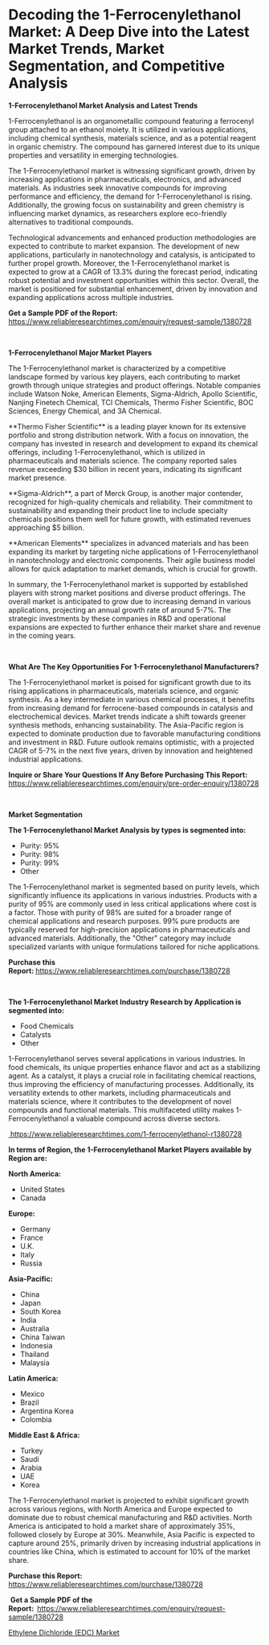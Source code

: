 <p><h1>Decoding the 1-Ferrocenylethanol Market: A Deep Dive into the Latest Market Trends, Market Segmentation, and Competitive Analysis</h1></p><p><strong>1-Ferrocenylethanol Market Analysis and Latest Trends</strong></p>
<p><p>1-Ferrocenylethanol is an organometallic compound featuring a ferrocenyl group attached to an ethanol moiety. It is utilized in various applications, including chemical synthesis, materials science, and as a potential reagent in organic chemistry. The compound has garnered interest due to its unique properties and versatility in emerging technologies.</p><p>The 1-Ferrocenylethanol market is witnessing significant growth, driven by increasing applications in pharmaceuticals, electronics, and advanced materials. As industries seek innovative compounds for improving performance and efficiency, the demand for 1-Ferrocenylethanol is rising. Additionally, the growing focus on sustainability and green chemistry is influencing market dynamics, as researchers explore eco-friendly alternatives to traditional compounds.</p><p>Technological advancements and enhanced production methodologies are expected to contribute to market expansion. The development of new applications, particularly in nanotechnology and catalysis, is anticipated to further propel growth. Moreover, the 1-Ferrocenylethanol market is expected to grow at a CAGR of 13.3% during the forecast period, indicating robust potential and investment opportunities within this sector. Overall, the market is positioned for substantial enhancement, driven by innovation and expanding applications across multiple industries.</p></p>
<p><strong>Get a Sample PDF of the Report:&nbsp;</strong> <a href="https://www.reliableresearchtimes.com/enquiry/request-sample/1380728?utm_campaign=3167&utm_medium=2&utm_source=Github&utm_content=ia&utm_term=02042025&utm_id=1-ferrocenylethanol">https://www.reliableresearchtimes.com/enquiry/request-sample/1380728</a></p>
<p>&nbsp;</p>
<p><strong>1-Ferrocenylethanol Major Market Players</strong></p>
<p><p>The 1-Ferrocenylethanol market is characterized by a competitive landscape formed by various key players, each contributing to market growth through unique strategies and product offerings. Notable companies include Watson Noke, American Elements, Sigma-Aldrich, Apollo Scientific, Nanjing Finetech Chemical, TCI Chemicals, Thermo Fisher Scientific, BOC Sciences, Energy Chemical, and 3A Chemical.</p><p>**Thermo Fisher Scientific** is a leading player known for its extensive portfolio and strong distribution network. With a focus on innovation, the company has invested in research and development to expand its chemical offerings, including 1-Ferrocenylethanol, which is utilized in pharmaceuticals and materials science. The company reported sales revenue exceeding $30 billion in recent years, indicating its significant market presence.</p><p>**Sigma-Aldrich**, a part of Merck Group, is another major contender, recognized for high-quality chemicals and reliability. Their commitment to sustainability and expanding their product line to include specialty chemicals positions them well for future growth, with estimated revenues approaching $5 billion.</p><p>**American Elements** specializes in advanced materials and has been expanding its market by targeting niche applications of 1-Ferrocenylethanol in nanotechnology and electronic components. Their agile business model allows for quick adaptation to market demands, which is crucial for growth.</p><p>In summary, the 1-Ferrocenylethanol market is supported by established players with strong market positions and diverse product offerings. The overall market is anticipated to grow due to increasing demand in various applications, projecting an annual growth rate of around 5-7%. The strategic investments by these companies in R&D and operational expansions are expected to further enhance their market share and revenue in the coming years.</p></p>
<p>&nbsp;</p>
<p><strong>What Are The Key Opportunities For 1-Ferrocenylethanol Manufacturers?</strong></p>
<p><p>The 1-Ferrocenylethanol market is poised for significant growth due to its rising applications in pharmaceuticals, materials science, and organic synthesis. As a key intermediate in various chemical processes, it benefits from increasing demand for ferrocene-based compounds in catalysis and electrochemical devices. Market trends indicate a shift towards greener synthesis methods, enhancing sustainability. The Asia-Pacific region is expected to dominate production due to favorable manufacturing conditions and investment in R&D. Future outlook remains optimistic, with a projected CAGR of 5-7% in the next five years, driven by innovation and heightened industrial applications.</p></p>
<p><strong>Inquire or Share Your Questions If Any Before Purchasing This Report:</strong> <a href="https://www.reliableresearchtimes.com/enquiry/pre-order-enquiry/1380728?utm_campaign=3167&utm_medium=2&utm_source=Github&utm_content=ia&utm_term=02042025&utm_id=1-ferrocenylethanol">https://www.reliableresearchtimes.com/enquiry/pre-order-enquiry/1380728</a></p>
<p>&nbsp;</p>
<p><strong>Market Segmentation</strong></p>
<p><strong>The 1-Ferrocenylethanol Market Analysis by types is segmented into:</strong></p>
<p><ul><li>Purity: 95%</li><li>Purity: 98%</li><li>Purity: 99%</li><li>Other</li></ul></p>
<p><p>The 1-Ferrocenylethanol market is segmented based on purity levels, which significantly influence its applications in various industries. Products with a purity of 95% are commonly used in less critical applications where cost is a factor. Those with purity of 98% are suited for a broader range of chemical applications and research purposes. 99% pure products are typically reserved for high-precision applications in pharmaceuticals and advanced materials. Additionally, the "Other" category may include specialized variants with unique formulations tailored for niche applications.</p></p>
<p><strong>Purchase this Report:&nbsp;</strong><a href="https://www.reliableresearchtimes.com/purchase/1380728?utm_campaign=3167&utm_medium=2&utm_source=Github&utm_content=ia&utm_term=02042025&utm_id=1-ferrocenylethanol">https://www.reliableresearchtimes.com/purchase/1380728</a></p>
<p>&nbsp;</p>
<p><strong>The 1-Ferrocenylethanol Market Industry Research by Application is segmented into:</strong></p>
<p><ul><li>Food Chemicals</li><li>Catalysts</li><li>Other</li></ul></p>
<p><p>1-Ferrocenylethanol serves several applications in various industries. In food chemicals, its unique properties enhance flavor and act as a stabilizing agent. As a catalyst, it plays a crucial role in facilitating chemical reactions, thus improving the efficiency of manufacturing processes. Additionally, its versatility extends to other markets, including pharmaceuticals and materials science, where it contributes to the development of novel compounds and functional materials. This multifaceted utility makes 1-Ferrocenylethanol a valuable compound across diverse sectors.</p></p>
<p><a href="https://www.reliableresearchtimes.com/1-ferrocenylethanol-r1380728?utm_campaign=3167&utm_medium=2&utm_source=Github&utm_content=ia&utm_term=02042025&utm_id=1-ferrocenylethanol">&nbsp;https://www.reliableresearchtimes.com/1-ferrocenylethanol-r1380728</a></p>
<p><strong>In terms of Region, the 1-Ferrocenylethanol Market Players available by Region are:</strong></p>
<p>
    <p> <strong> North America: </strong>
        <ul>
            <li>United States</li>
            <li>Canada</li>
        </ul>
        </p> 
    <p> <strong> Europe: </strong>
        <ul>
            <li>Germany</li>
            <li>France</li>
            <li>U.K.</li>
            <li>Italy</li>
            <li>Russia</li>
        </ul>
        </p> 
    <p> <strong> Asia-Pacific: </strong>
        <ul>
            <li>China</li>
            <li>Japan</li>
            <li>South Korea</li>
            <li>India</li>
            <li>Australia</li>
            <li>China Taiwan</li>
            <li>Indonesia</li>
            <li>Thailand</li>
            <li>Malaysia</li>
        </ul>
        </p> 
    <p> <strong> Latin America: </strong>
        <ul>
            <li>Mexico</li>
            <li>Brazil</li>
            <li>Argentina Korea</li>
            <li>Colombia</li>
        </ul>
        </p> 
    <p> <strong> Middle East & Africa: </strong>
        <ul>
            <li>Turkey</li>
            <li>Saudi</li>
            <li>Arabia</li>
            <li>UAE</li>
            <li>Korea</li>
        </ul>
    </p>
    </p>
<p><p>The 1-Ferrocenylethanol market is projected to exhibit significant growth across various regions, with North America and Europe expected to dominate due to robust chemical manufacturing and R&D activities. North America is anticipated to hold a market share of approximately 35%, followed closely by Europe at 30%. Meanwhile, Asia Pacific is expected to capture around 25%, primarily driven by increasing industrial applications in countries like China, which is estimated to account for 10% of the market share.</p></p>
<p><strong>Purchase this Report: </strong><a href="https://www.reliableresearchtimes.com/purchase/1380728?utm_campaign=3167&utm_medium=2&utm_source=Github&utm_content=ia&utm_term=02042025&utm_id=1-ferrocenylethanol">https://www.reliableresearchtimes.com/purchase/1380728</a></p>
<p>&nbsp;<strong>Get a Sample PDF of the Report:&nbsp;&nbsp;</strong><a href="https://www.reliableresearchtimes.com/enquiry/request-sample/1380728?utm_campaign=3167&utm_medium=2&utm_source=Github&utm_content=ia&utm_term=02042025&utm_id=1-ferrocenylethanol">https://www.reliableresearchtimes.com/enquiry/request-sample/1380728</a></p>
<p><strong></strong></p>
<p><p><a href="https://github.com/shewlisapsai/Market-Research-Report-List-1/blob/main/ethylene-dichloride-edc-market.md?utm_campaign=3167&utm_medium=2&utm_source=Github&utm_content=ia&utm_term=02042025&utm_id=1-ferrocenylethanol">Ethylene Dichloride (EDC) Market</a></p></p>